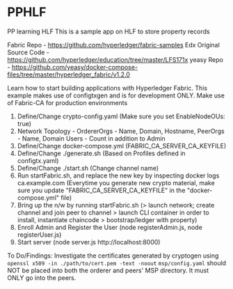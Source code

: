 # PPHLF
PP learning HLF
This is a sample app on HLF to store property records 

Fabric Repo - https://github.com/hyperledger/fabric-samples 
Edx Original Source Code - https://github.com/hyperledger/education/tree/master/LFS171x 
yeasy Repo - https://github.com/yeasy/docker-compose-files/tree/master/hyperledger_fabric/v1.2.0 

Learn how to start building applications with Hyperledger Fabric. 
This example makes use of configtxgen and is for development ONLY. Make use of Fabric-CA for production environments

1. Define/Change crypto-config.yaml (Make sure you set EnableNodeOUs: true) 
2. Network Topology - OrdererOrgs - Name, Domain, Hostname, PeerOrgs - Name, Domain Users - Count in addition to Admin
3. Define/Change docker-compose.yml (FABRIC_CA_SERVER_CA_KEYFILE)
4. Define/Change ./generate.sh (Based on Profiles defined in configtx.yaml)
5. Define/Change ./start.sh (Change channel name)
6. Run startFabric.sh, and replace the new key by inspecting docker logs ca.example.com (Everytime you generate new crypto material, make sure you update "FABRIC_CA_SERVER_CA_KEYFILE" in the "docker-compose.yml" file)
7. Bring up the n/w by running startFabric.sh (> launch network; create channel and join peer to channel > launch CLI container in order to install, instantiate chaincode > bootstrap/ledger with property)
8. Enroll Admin and Register the User (node registerAdmin.js, node registerUser.js)
9. Start server (node server.js http://localhost:8000)

To Do/Findings: 
Investigate the certificates generated by cryptogen using `openssl x509 -in ./path/to/cert.pem -text -noout` 
`msp/config.yaml` should NOT be placed into both the orderer and peers' MSP directory. It must ONLY go into the peers.
